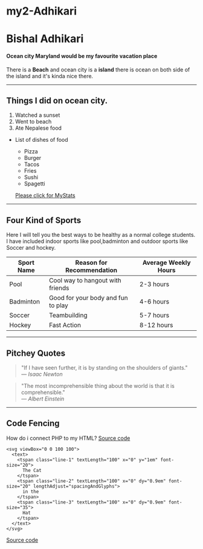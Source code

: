 # my2-Adhikari
# Bishal Adhikari
#### Ocean city Maryland would be my favourite vacation place

There is a **Beach** and ocean city is a **island** there is ocean on both side of the island and it's kinda nice there.

---

## Things I did on ocean city.
1. Watched a sunset
2. Went to beach
3. Ate Nepalese food

 - List of dishes of food
    - Pizza
    - Burger
    - Tacos
    - Fries
    - Sushi 
    - Spagetti

    [Please click for MyStats](MyStats.md)

---

## Four Kind of Sports

Here I will tell you the best ways to be healthy as a normal college students. I have included indoor sports like pool,badminton and outdoor sports like Soccer and hockey.


| Sport Name         | Reason for Recommendation                           | Average Weekly Hours |
|--------------------|-----------------------------------------------------|----------------------|
| Pool               | Cool way to hangout with friends                    | 2-3 hours            |
| Badminton          | Good for your body and   fun to play                | 4-6 hours            |
| Soccer             | Teambuilding                                        | 5-7 hours            |
| Hockey             | Fast Action                                         | 8-12 hours           |
---
## Pitchey Quotes

> "If I have seen further, it is by standing on the shoulders of giants."  
> — *Isaac Newton*

> "The most incomprehensible thing about the world is that it is comprehensible."  
> — *Albert Einstein*

---

## Code Fencing

How do i connect PHP to my HTML?
[Source code](https://stackoverflow.com/questions/68392345/how-do-i-connect-php-files-to-html)

```
<svg viewBox="0 0 100 100">
  <text>
    <tspan class="line-1" textLength="100" x="0" y="1em" font-size="20">
      The Cat
    </tspan>
    <tspan class="line-2" textLength="100" x="0" dy="0.9em" font-size="20" lengthAdjust="spacingAndGlyphs">
      in the
    </tspan>
    <tspan class="line-3" textLength="100" x="0" dy="0.9em" font-size="35">
      Hat
    </tspan>
  </text>
</svg>

```
[Source code](https://css-tricks.com/snippets/svg/text-lock-up/)




